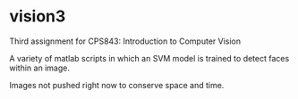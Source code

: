 # vision3

Third assignment for CPS843: Introduction to Computer Vision

A variety of matlab scripts in which an SVM model is trained to detect faces within an image.

Images not pushed right now to conserve space and time.
